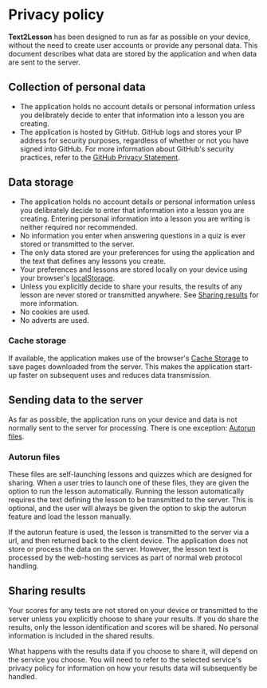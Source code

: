 # Privacy policy

**Text2Lesson** has been designed to run as far as possible on your device,
without the need to create user accounts or provide any personal data. This
document describes what data are stored by the application and when data are
sent to the server.

## Collection of personal data

- The application holds no account details or personal information unless you
  delibrately decide to enter that information into a lesson you are creating.
- The application is hosted by GitHub. GitHub logs and stores your IP address
  for security purposes, regardless of whether or not you have signed into
  GitHub. For more information about GitHub's security practices, refer to the
  [GitHub Privacy Statement](https://docs.github.com/en/site-policy/privacy-policies/github-privacy-statement).

## Data storage

- The application holds no account details or personal information unless you
  delibrately decide to enter that information into a lesson you are creating.
  Entering personal information into a lesson you are writing is neither
  required nor recommended.
- No information you enter when answering questions in a quiz is ever stored or
  transmitted to the server.
- The only data stored are your preferences for using the application and the
  text that defines any lessons you create.
- Your preferences and lessons are stored locally on your device using your
  browser's
  [localStorage](https://developer.mozilla.org/en-US/docs/Web/API/Web_Storage_API).
- Unless you explicitly decide to share your results, the results of any lesson
  are never stored or transmitted anywhere. See
  [Sharing results](#sharing-results) for more information.
- No cookies are used.
- No adverts are used.

### Cache storage

If available, the application makes use of the browser's
[Cache Storage](https://developer.mozilla.org/en-US/docs/Web/API/CacheStorage)
to save pages downloaded from the server. This makes the application start-up
faster on subsequent uses and reduces data transmission.

## Sending data to the server

As far as possible, the application runs on your device and data is not normally
sent to the server for processing. There is one exception:
[Autorun files](#autorun-files).

### Autorun files

These files are self-launching lessons and quizzes which are designed for
sharing. When a user tries to launch one of these files, they are given the
option to run the lesson automatically. Running the lesson automatically
requires the text defining the lesson to be transmitted to the server. This is
optional, and the user will always be given the option to skip the autorun
feature and load the lesson manually.

If the autorun feature is used, the lesson is transmitted to the server via a
url, and then returned back to the client device. The application does not store
or process the data on the server. However, the lesson text is processed by the
web-hosting services as part of normal web protocol handling.

## Sharing results

Your scores for any tests are not stored on your device or transmitted to the
server unless you explicitly choose to share your results. If you do share the
results, only the lesson identification and scores will be shared. No personal
information is included in the shared results.

What happens with the results data if you choose to share it, will depend on the
service you choose. You will need to refer to the selected service's privacy
policy for information on how your results data will subsequently be handled.

